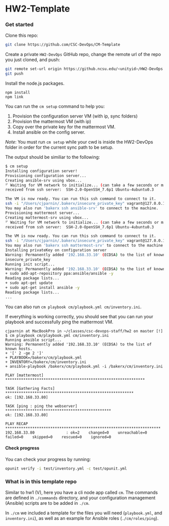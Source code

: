 # HW2-Template

### Get started

Clone this repo:

```bash
git clone https://github.com/CSC-DevOps/CM-Template
```

Create a private `HW2-DevOps` GitHub repo, change the remote url of the repo you just cloned, and push:

```bash
git remote set-url origin https://github.ncsu.edu/<unityid>/HW2-DevOps
git push
```

Install the node.js packages.

```
npm install
npm link
```

You can run the `cm setup` command to help you:

1. Provision the configuration server VM (with ip, sync folders)
2. Provision the mattermost VM (with ip)
3. Copy over the private key for the mattermost VM.
4. Install ansible on the config server.

*Note*: You must run `cm setup` while your cwd is inside the HW2-DevOps folder in order for the current sync path to be setup.

The output should be similiar to the following:
```bash
$ cm setup
Installing configuration server!
Provisioning configuration server...
Creating ansible-srv using vbox...
⠋ Waiting for VM network to initialize... (can take a few seconds or minutes on slower hosts).
received from ssh server:  SSH-2.0-OpenSSH_7.6p1 Ubuntu-4ubuntu0.3

The VM is now ready. You can run this ssh command to connect to it.
ssh -i "/Users/cjparnin/.bakerx/insecure_private_key" vagrant@127.0.0.1 -p 2004 -o StrictHostKeyChecking=no
You may also run 'bakerx ssh ansible-srv' to connect to the machine.
Provisioning mattermost server...
Creating mattermost-srv using vbox...
⠋ Waiting for VM network to initialize... (can take a few seconds or minutes on slower hosts).
received from ssh server:  SSH-2.0-OpenSSH_7.6p1 Ubuntu-4ubuntu0.3

The VM is now ready. You can run this ssh command to connect to it.
ssh -i "/Users/cjparnin/.bakerx/insecure_private_key" vagrant@127.0.0.1 -p 2005 -o StrictHostKeyChecking=no
You may also run 'bakerx ssh mattermost-srv' to connect to the machine.
Installing privateKey on configuration server
Warning: Permanently added '192.168.33.10' (ECDSA) to the list of known hosts.
insecure_private_key                                                                                                                    100% 1675     2.0MB/s   00:00    
Running init script...
Warning: Permanently added '192.168.33.10' (ECDSA) to the list of known hosts.
+ sudo add-apt-repository ppa:ansible/ansible -y
Reading package lists...
+ sudo apt-get update
+ sudo apt-get install ansible -y
Reading package lists...
...
```

You can also run `cm playbook cm/playbook.yml cm/inventory.ini`.

If everything is working correctly, you should see that you can run your playbook and successfully ping the mattermost VM.
```
cjparnin at MacBookPro in ~/classes/csc-devops-staff/hw2 on master [!]
$ cm playbook cm/playbook.yml cm/inventory.ini 
Running ansible script...
Warning: Permanently added '192.168.33.10' (ECDSA) to the list of known hosts.
+ '[' 2 -ge 2 ']'
+ PLAYBOOK=/bakerx/cm/playbook.yml
+ INVENTORY=/bakerx/cm/inventory.ini
+ ansible-playbook /bakerx/cm/playbook.yml -i /bakerx/cm/inventory.ini

PLAY [mattermost] **************************************************************

TASK [Gathering Facts] *********************************************************
ok: [192.168.33.80]

TASK [ping : ping the webserver] ***********************************************
ok: [192.168.33.80]

PLAY RECAP *********************************************************************
192.168.33.80              : ok=2    changed=0    unreachable=0    failed=0    skipped=0    rescued=0    ignored=0   
```

#### Check progress

You can check your progress by running:
```bash
opunit verify -i test/inventory.yml -c test/opunit.yml
```

### What is in this template repo

Similar to hw1 (V), here you have a cli node app called `cm`. The commands are defined in `./commands` directory, and your configuration management (Ansible) scripts are to be added in `./cm`. 

In `./cm` we included a template for the files you will need (`playbook.yml`, and `inventory.ini`), as well as an example for Ansible roles (`./cm/roles/ping`). 
